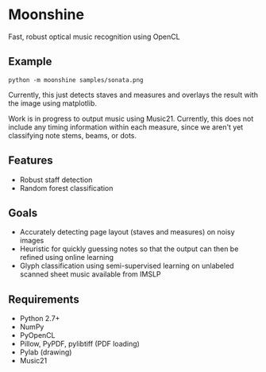 # Moonshine
Fast, robust optical music recognition using OpenCL

## Example
    python -m moonshine samples/sonata.png

Currently, this just detects staves and measures and overlays
the result with the image using matplotlib.

Work is in progress to output music using Music21. Currently, this does
not include any timing information within each measure, since we aren't yet
classifying note stems, beams, or dots.

## Features
* Robust staff detection
* Random forest classification

## Goals
* Accurately detecting page layout (staves and measures) on noisy images
* Heuristic for quickly guessing notes so that the output can then be refined
  using online learning
* Glyph classification using semi-supervised learning on unlabeled scanned
  sheet music available from IMSLP

## Requirements
* Python 2.7+
* NumPy
* PyOpenCL
* Pillow, PyPDF, pylibtiff (PDF loading)
* Pylab (drawing)
* Music21
